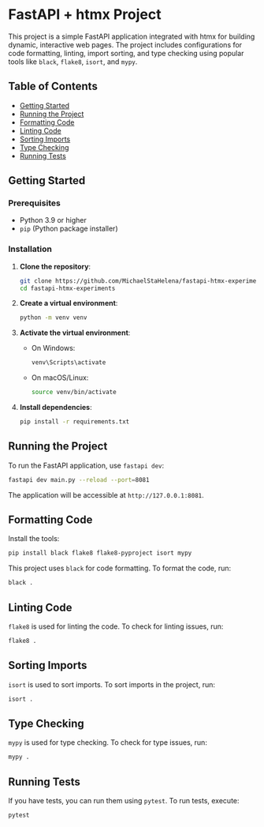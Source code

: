 # FastAPI + htmx Project

This project is a simple FastAPI application integrated with htmx for building dynamic, interactive web pages. 
The project includes configurations for code formatting, linting, import sorting, and type checking using popular tools like `black`, `flake8`, `isort`, and `mypy`.

## Table of Contents

- [Getting Started](#getting-started)
- [Running the Project](#running-the-project)
- [Formatting Code](#formatting-code)
- [Linting Code](#linting-code)
- [Sorting Imports](#sorting-imports)
- [Type Checking](#type-checking)
- [Running Tests](#running-tests)


## Getting Started

### Prerequisites

- Python 3.9 or higher
- `pip` (Python package installer)

### Installation

1. **Clone the repository**:

   ```bash
   git clone https://github.com/MichaelStaHelena/fastapi-htmx-experiments.git
   cd fastapi-htmx-experiments
   ```

2. **Create a virtual environment**:

   ```bash
   python -m venv venv
   ```

3. **Activate the virtual environment**:

   - On Windows:
     ```bash
     venv\Scripts\activate
     ```
   - On macOS/Linux:
     ```bash
     source venv/bin/activate
     ```

4. **Install dependencies**:

   ```bash
   pip install -r requirements.txt
   ```

## Running the Project

To run the FastAPI application, use `fastapi dev`:

```bash
fastapi dev main.py --reload --port=8081
```

The application will be accessible at `http://127.0.0.1:8081`.

## Formatting Code

Install the tools:
```bash
pip install black flake8 flake8-pyproject isort mypy
```

This project uses `black` for code formatting. To format the code, run:

```bash
black .
```

## Linting Code

`flake8` is used for linting the code. To check for linting issues, run:

```bash
flake8 .
```

## Sorting Imports

`isort` is used to sort imports. To sort imports in the project, run:

```bash
isort .
```

## Type Checking

`mypy` is used for type checking. To check for type issues, run:

```bash
mypy .
```

## Running Tests

If you have tests, you can run them using `pytest`. To run tests, execute:

```bash
pytest
```

